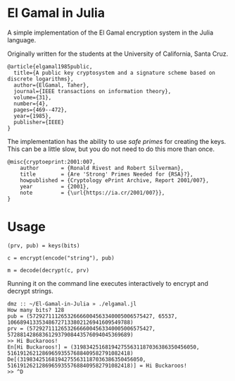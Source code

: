# El Gamal in Julia
A simple implementation of the El Gamal encryption system in the Julia language.

Originally written for the students at the University of California, Santa Cruz.

```
@article{elgamal1985public,
  title={A public key cryptosystem and a signature scheme based on discrete logarithms},
  author={ElGamal, Taher},
  journal={IEEE transactions on information theory},
  volume={31},
  number={4},
  pages={469--472},
  year={1985},
  publisher={IEEE}
}
```

The implementation has the ability to use *safe primes* for creating
the keys. This can be a little slow, but you do not need to do this more
than once.

```
@misc{cryptoeprint:2001:007,
    author       = {Ronald Rivest and Robert Silverman},
    title        = {Are 'Strong' Primes Needed for {RSA}?},
    howpublished = {Cryptology ePrint Archive, Report 2001/007},
    year         = {2001},
    note         = {\url{https://ia.cr/2001/007}},
}

```
# Usage

```
(prv, pub) = keys(bits)

c = encrypt(encode("string"), pub)

m = decode(decrypt(c, prv)
```

Running it on the command line executes interactively to encrypt and decrypt strings.

```
dmz :: ~/El-Gamal-in-Julia » ./elgamal.jl
How many bits? 128
pub = (572927111265326666004563340005006575427, 65537, 106689413353486727133802126941609549788)
prv = (572927111265326666004563340005006575427, 572881428683612937908443576094045369689)
>> Hi Buckaroos!
En[Hi Buckaroos!] = (319834251681942755631187036386350456050, 516191262128696593557688409582791082418)
De[(319834251681942755631187036386350456050, 516191262128696593557688409582791082418)] = Hi Buckaroos!
>> ^D
```
